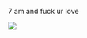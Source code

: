7 am and fuck ur love

<img align='center' src="https://github-readme-stats.vercel.app/api?username=evilkaue&show_icons=true&theme=material-palenight&count_private=true">
